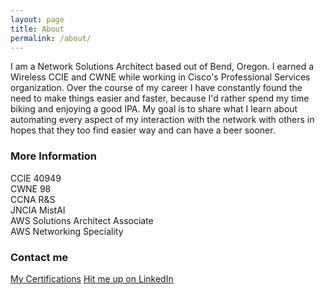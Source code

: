 ```yaml
---
layout: page
title: About
permalink: /about/
---
```


I am a Network Solutions Architect based out of Bend, Oregon.  I earned a Wireless CCIE and CWNE while working in Cisco's Professional Services organization.  Over the course of my career I have constantly found the need to make things easier and faster, because I'd rather spend my time biking and enjoying a good IPA.  My goal is to share what I learn about  automating every aspect of my interaction with the network with others in hopes that they too find easier way and can have a beer sooner. 

### More Information

CCIE 40949<br>
CWNE 98<br>
CCNA R&S<br>
JNCIA MistAI<br>
AWS Solutions Architect Associate<br>
AWS Networking Speciality<br>


### Contact me

[My Certifications](https://www.youracclaim.com/users/travis-schlafke)
[Hit me up on LinkedIn](https://www.linkedin.com/in/travisschlafke/)
